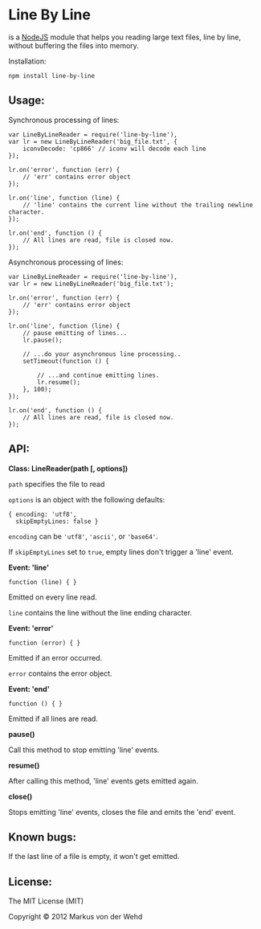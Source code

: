 # Line By Line

is a [NodeJS](http://nodejs.org/) module
that helps you reading large text files, line by line,
without buffering the files into memory.

Installation:

    npm install line-by-line


## Usage:

Synchronous processing of lines:

	var LineByLineReader = require('line-by-line'),
	var lr = new LineByLineReader('big_file.txt', {
		iconvDecode: 'cp866' // iconv will decode each line
	});

	lr.on('error', function (err) {
		// 'err' contains error object
	});

	lr.on('line', function (line) {
		// 'line' contains the current line without the trailing newline character.
	});

	lr.on('end', function () {
		// All lines are read, file is closed now.
	});

Asynchronous processing of lines:

	var LineByLineReader = require('line-by-line'),
	var lr = new LineByLineReader('big_file.txt');

	lr.on('error', function (err) {
		// 'err' contains error object
	});

	lr.on('line', function (line) {
		// pause emitting of lines...
		lr.pause();

		// ...do your asynchronous line processing..
		setTimeout(function () {

			// ...and continue emitting lines.
			lr.resume();
		}, 100);
	});

	lr.on('end', function () {
		// All lines are read, file is closed now.
	});


## API:

**Class: LineReader(path [, options])**

`path` specifies the file to read

`options` is an object with the following defaults:
```
{ encoding: 'utf8',
  skipEmptyLines: false }
```

`encoding` can be `'utf8'`, `'ascii'`, or `'base64'`.

If `skipEmptyLines` set to `true`, empty lines don't trigger a 'line' event.


**Event: 'line'**

    function (line) { }

Emitted on every line read.

`line` contains the line without the line ending character.


**Event: 'error'**

    function (error) { }

Emitted if an error occurred.

`error` contains the error object.


**Event: 'end'**

    function () { }

Emitted if all lines are read.


**pause()**

Call this method to stop emitting 'line' events.


**resume()**

After calling this method, 'line' events gets emitted again.


**close()**

Stops emitting 'line' events, closes the file and emits the 'end' event.


## Known bugs:

If the last line of a file is empty, it won't get emitted.


## License:

The MIT License (MIT)

Copyright © 2012 Markus von der Wehd
